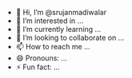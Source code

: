 - 👋 Hi, I’m @srujanmadiwalar
- 👀 I’m interested in ...
- 🌱 I’m currently learning ...
- 💞️ I’m looking to collaborate on ...
- 📫 How to reach me ...
- 😄 Pronouns: ...
- ⚡ Fun fact: ...

<!---
srujanmadiwalar/srujanmadiwalar is a ✨ special ✨ repository because its `README.md` (this file) appears on your GitHub profile.
You can click the Preview link to take a look at your changes.
--->
